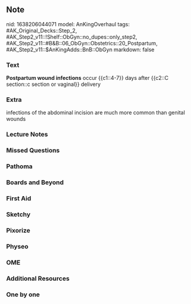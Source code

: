 ## Note
nid: 1638206044071
model: AnKingOverhaul
tags: #AK_Original_Decks::Step_2, #AK_Step2_v11::!Shelf::ObGyn::no_dupes::only_step2, #AK_Step2_v11::#B&B::06_ObGyn::Obstetrics::20_Postpartum, #AK_Step2_v11::$AnKingAdds::BnB::ObGyn
markdown: false

### Text
<b>Postpartum wound infections</b> occur {{c1::4-7}} days after
{{c2::C section::c section or vaginal}} delivery

### Extra
infections of the abdominal incision are much more common than genital wounds

### Lecture Notes


### Missed Questions


### Pathoma


### Boards and Beyond


### First Aid


### Sketchy


### Pixorize


### Physeo


### OME


### Additional Resources


### One by one

